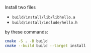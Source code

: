 Install two files
- `build/install/lib/libhello.a`
- `build/install/include/hello.h`

by these commands:
```bash
cmake -S . -B build
cmake --build build --target install
```